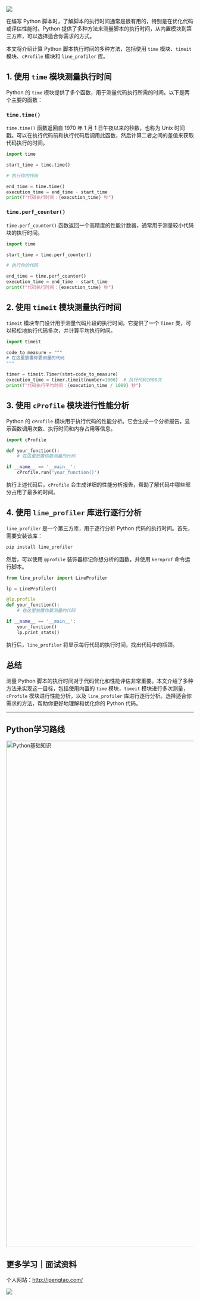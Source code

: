 ![](https://p.ipic.vip/cfnkto.png)

在编写 Python 脚本时，了解脚本的执行时间通常是很有用的，特别是在优化代码或评估性能时。Python 提供了多种方法来测量脚本的执行时间，从内置模块到第三方库，可以选择适合你需求的方式。

本文将介绍计算 Python 脚本执行时间的多种方法，包括使用 `time` 模块、`timeit` 模块、`cProfile` 模块和 `line_profiler` 库。

## 1. 使用 `time` 模块测量执行时间

Python 的 `time` 模块提供了多个函数，用于测量代码执行所需的时间。以下是两个主要的函数：

### `time.time()`

`time.time()` 函数返回自 1970 年 1 月 1 日午夜以来的秒数，也称为 Unix 时间戳。可以在执行代码前和执行代码后调用此函数，然后计算二者之间的差值来获取代码执行的时间。

```python
import time

start_time = time.time()

# 执行你的代码

end_time = time.time()
execution_time = end_time - start_time
print(f"代码执行时间：{execution_time} 秒")
```

### `time.perf_counter()`

`time.perf_counter()` 函数返回一个高精度的性能计数器，通常用于测量较小代码块的执行时间。

```python
import time

start_time = time.perf_counter()

# 执行你的代码

end_time = time.perf_counter()
execution_time = end_time - start_time
print(f"代码执行时间：{execution_time} 秒")
```

## 2. 使用 `timeit` 模块测量执行时间

`timeit` 模块专门设计用于测量代码片段的执行时间。它提供了一个 `Timer` 类，可以轻松地执行代码多次，并计算平均执行时间。

```python
import timeit

code_to_measure = """
# 在这里放置你要测量的代码
"""

timer = timeit.Timer(stmt=code_to_measure)
execution_time = timer.timeit(number=1000)  # 执行代码1000次
print(f"代码执行平均时间：{execution_time / 1000} 秒")
```

## 3. 使用 `cProfile` 模块进行性能分析

Python 的 `cProfile` 模块用于执行代码的性能分析。它会生成一个分析报告，显示函数调用次数、执行时间和内存占用等信息。

```python
import cProfile

def your_function():
    # 在这里放置你要测量的代码

if __name__ == '__main__':
    cProfile.run('your_function()')
```

执行上述代码后，`cProfile` 会生成详细的性能分析报告，帮助了解代码中哪些部分占用了最多的时间。

## 4. 使用 `line_profiler` 库进行逐行分析

`line_profiler` 是一个第三方库，用于逐行分析 Python 代码的执行时间。首先，需要安装该库：

```bash
pip install line_profiler
```

然后，可以使用 `@profile` 装饰器标记你想分析的函数，并使用 `kernprof` 命令运行脚本。

```python
from line_profiler import LineProfiler

lp = LineProfiler()

@lp.profile
def your_function():
    # 在这里放置你要测量的代码

if __name__ == '__main__':
    your_function()
    lp.print_stats()
```

执行后，`line_profiler` 将显示每行代码的执行时间，找出代码中的瓶颈。

## 总结

测量 Python 脚本的执行时间对于代码优化和性能评估非常重要。本文介绍了多种方法来实现这一目标，包括使用内置的 `time` 模块，`timeit` 模块进行多次测量，`cProfile` 模块进行性能分析，以及 `line_profiler` 库进行逐行分析。选择适合你需求的方法，帮助你更好地理解和优化你的 Python 代码。

--- 

## Python学习路线

<img width="1357" alt="Python基础知识" src="https://github.com/sitinme/Python_study/assets/5089397/5df21811-fd10-43c1-9066-1b192262b268">

## 更多学习｜面试资料

个人网站：http://ipengtao.com/

![](https://p.ipic.vip/knbt3a.png)
